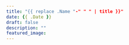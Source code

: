 ```yaml
---
title: "{{ replace .Name "-" " " | title }}"
date: {{ .Date }}
draft: false
description: ""
featured_image:
---
```


